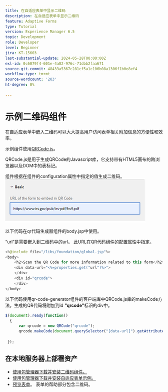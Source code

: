 ```yaml
---
title: 在自适应表单中显示二维码
description: 在自适应表单中显示二维码
feature: Adaptive Forms
type: Tutorial
version: Experience Manager 6.5
topic: Development
role: Developer
level: Beginner
jira: KT-15603
last-substantial-update: 2024-05-28T00:00:00Z
exl-id: 0c6079f4-601e-4a82-976c-71dbb2faa671
source-git-commit: 48433a5367c281cf5a1c106b08a1306f1b0e8ef4
workflow-type: tm+mt
source-wordcount: '203'
ht-degree: 0%

---
```


# 示例二维码组件

在自适应表单中嵌入二维码可以大大提高用户访问表单相关附加信息的方便性和效率。

示例组件使用[QRCode.js](https://davidshimjs.github.io/qrcodejs/)。

QRCode.js是用于生成QRCode的Javascript库，它支持带有HTML5画布的跨浏览器以及DOM中的表标记。

组件根据在组件的configuration属性中指定的值生成二维码。
![图像](assets/qr-code-url.png)

以下代码在qr代码生成器组件的body.jsp中使用。

“url”是需要嵌入到二维码中的url。 此URL在QR代码组件的配置属性中指定。

```java
<%@include file="/libs/foundation/global.jsp"%>
<body>
    <h2>Scan the QR Code for more information related to this form</h2>
    <div data-url="<%=properties.get("url")%>">
    </div>
    <div id="qrcode">
    </div>
</body>
```



以下代码使用qr-code-generator组件的客户端库中QRCode.js库的makeCode方法。生成的QR代码将附加到id **&quot;qrcode&quot;**&#x200B;标识的div中。

```javascript
$(document).ready(function()
  {
      var qrcode = new QRCode("qrcode");
      qrcode.makeCode(document.querySelector("[data-url]").getAttribute("data-url"));
      
 });
```

## 在本地服务器上部署资产

* [使用包管理器下载并安装二维码组件。](assets/qrcode.zip)
* [使用包管理器下载并安装自适应表单示例。](assets/form-with-qr-code.zip)
* [预览表单](http://localhost:4502/content/dam/formsanddocuments/qrcode/w9form/jcr:content?wcmmode=disabled)。 表单的帮助部分包含二维码。
